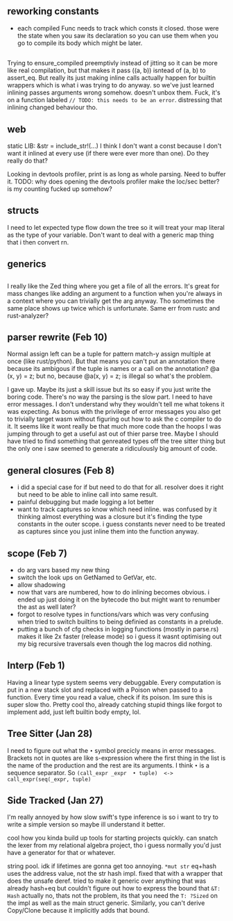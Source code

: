 
## reworking constants

- each compiled Func needs to track which consts it closed.
 those were the state when you saw its declaration so you can use them when you go to compile its body which might be later. 

##

Trying to ensure_compiled preemptivly instead of jitting so it can be more like real compilation,
but that makes it pass ((a, b)) isntead of (a, b) to assert_eq. But really its just making 
inline calls actually happen for builtin wrappers which is what i was trying to do anyway.
so we've just learned inlining passes arguments wrong somehow. doesn't unbox them. 
Fuck, it's on a function labeled `// TODO: this needs to be an error`.
distressing that inlining changed behaviour tho. 

## web

static LIB: &str = include_str!(...)
I think I don't want a const because I don't want it inlined at every use (if there were ever more than one).
Do they really do that?

Looking in devtools profiler, print is as long as whole parsing. Need to buffer it. 
TODO: why does opening the devtools profiler make the loc/sec better? is my counting fucked up somehow?

## structs

I need to let expected type flow down the tree so it will treat your map literal as the type of your variable. 
Don't want to deal with a generic map thing that i then convert rn.

## generics

## 

I really like the Zed thing where you get a file of all the errors. 
It's great for mass changes like adding an argument to a function when you're always in a context where you can trivially get the arg anyway. 
Tho sometimes the same place shows up twice which is unfortunate. 
Same err from rustc and rust-analyzer? 

## parser rewrite (Feb 10)

Normal assign left can be a tuple for pattern match-y assign multiple at once (like rust/python).
But that means you can't put an annotation there because its ambigous if the tuple is names or a call on the annotation?
@a    (x, y) = z;   but no, because @a(x, y)   = z; is illegal so what's the problem. 

I gave up. Maybe its just a skill issue but its so easy if you just write the boring code. 
There's no way the parsing is the slow part. I need to have error messages. 
I don't understand why they wouldn't tell me what tokens it was expecting. 
As bonus with the privilege of error messages you also get to trivially target wasm without figuring out how to ask the c compiler to do it. 
It seems like it wont really be that much more code than the hoops I was jumping through to get a useful ast out of thier parse tree.
Maybe I should have tried to find something that genreated types off the tree sitter thing but the only one i saw seemed to 
generate a ridiculously big amount of code. 

## general closures (Feb 8)

- i did a special case for if but need to do that for all. 
  resolver does it right but need to be able to inline call into same result. 
- painful debugging but made logging a lot better
- want to track captures so know which need inline. 
  was confused by it thinking almost everything was a closure but it's finding the type constants in the outer scope. 
  i guess constants never need to be treated as captures since you just inline them into the function anyway. 

## scope (Feb 7)

- do arg vars based my new thing
- switch the look ups on GetNamed to GetVar, etc. 
- allow shadowing 
- now that vars are numbered, how to do inlining becomes obvious. 
 i ended up just doing it on the bytecode tho but might want to renumber the ast as well later? 
 - forgot to resolve types in functions/vars which was very confusing when tried to switch builtins to being definied as constants in a prelude. 
- putting a bunch of cfg checks in logging functions (mostly in parse.rs) makes it like 2x faster (release mode) 
  so i guess it wasnt optimising out my big recursive traversals even though the log macros did nothing. 
  
 
## Interp (Feb 1)

Having a linear type system seems very debuggable. 
Every computation is put in a new stack slot and replaced with a Poison when passed to a function. 
Every time you read a value, check if its poison. 
Im sure this is super slow tho. 
Pretty cool tho, already catching stupid things like forgot to implement add, just left builtin body empty, lol. 

## Tree Sitter (Jan 28)

I need to figure out what the `•` symbol precicly means in error messages. Brackets not in quotes are like s-expression where the first thing in the list is the name of the production and the rest are its arguments. I think `•` is a sequence separator. So `(call_expr _expr  • tuple)  <-> call_expr(seq(_expr, tuple)`

## Side Tracked (Jan 27)

I'm really annoyed by how slow swift's type inference is so i want to try to write a simple version so maybe ill understand it better. 

cool how you kinda build up tools for starting projects quickly. 
can snatch the lexer from my relational algebra project, tho i guess normally you'd just have a generator for that or whatever. 

string pool. 
idk if lifetimes are gonna get too annoying. 
`*mut str` eq+hash uses the address value, not the str hash impl.
fixed that with a wrapper that does the unsafe deref. 
tried to make it generic over anything that was already hash+eq but couldn't figure out how to express the bound that `&T: Hash`
actually no, thats not the problem, its that you need the `T: ?Sized` on the impl as well as the main struct generic. Similarly, you can't derive Copy/Clone 
because it implicitly adds that bound. 


